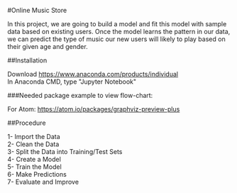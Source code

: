 #Online Music Store

In this project, we are going to build a model and fit this model with sample data based on existing users. Once the model learns the pattern in our data, we can predict the type of music our new users will likely to play based on their given age and gender.

##Installation

Download https://www.anaconda.com/products/individual   
In Anaconda CMD, type "Jupyter Notebook"

###Needed package example to view flow-chart:

For Atom: https://atom.io/packages/graphviz-preview-plus

##Procedure

1- Import the Data  
2- Clean the Data  
3- Split the Data into Training/Test Sets  
4- Create a Model  
5- Train the Model  
6- Make Predictions  
7- Evaluate and Improve  



